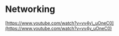 # Networking

[https://www.youtube.com/watch?v=vv4y\_uOneC0](https://www.youtube.com/watch?v=vv4y_uOneC0)
